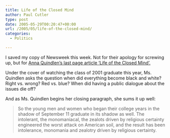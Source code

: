 ```yaml
---
title: Life of the Closed Mind
author: Paul Cutler
type: post
date: 2005-05-29T00:20:47+00:00
url: /2005/05/life-of-the-closed-mind/
categories:
  - Politics

---
```

I saved my copy of Newsweek this week. Not for their apology for screwing up, but for [Anna Quindlen&#8217;s last page article &#8216;Life of the Closed Mind&#8217;.][1]

Under the cover of watching the class of 2001 graduate this year, Ms. Quindlen asks the question when did everything become black and white? Right vs. wrong? Red vs. blue? When did having a public dialogue about the issues die off?

And as Ms. Quindlen begins her closing paragraph, she sums it up well:

> So the young men and women who began their college years in the shadow of September 11 graduate in its shadow as well. The intolerant, the monomaniacal, the zealots driven by religious certainty engineered the worst attack on American soil, and the result has been intolerance, monomania and zealotry driven by religious certainty.

 [1]: http://www.msnbc.msn.com/id/7935070/site/newsweek/